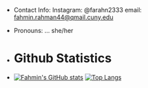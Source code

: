 
- Contact Info:
 Instagram: @farahn2333 email: fahmin.rahman44@qmail.cuny.edu

- Pronouns: ... she/her
  
- # Github Statistics
- [![Fahmin's GitHub stats](https://github-readme-stats.vercel.app/api?username=FRAHMAN117&theme=transparent&rank_icon=github&bg_color=#4a5c4f)](https://github.com/FRAHMAN117/github-readme-stats) [![Top Langs](https://github-readme-stats.vercel.app/api/top-langs/?username=FRAHMAN117&layout=pie)](https://github.com/FRAHMAN117/github-readme-stats&theme=transparent)





<!---
FRAHMAN117/FRAHMAN117 is a ✨ special ✨ repository because its `README.md` (this file) appears on your GitHub profile.
You can click the Preview link to take a look at your changes.
--->
